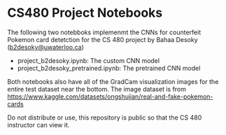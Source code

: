 # CS480 Project Notebooks

The following two notebboks implemenmt the CNNs for counterfeit Pokemon card detetction for the CS 480 project by Bahaa Desoky (b2desoky@uwaterloo.ca)

- project_b2desoky.ipynb: The custom CNN model
- project_b2desoky_pretrained.ipynb: The pretrained CNN model

Both notebooks also have all of the GradCam visualization images for the entire test dataset near the bottom. The image dataset is from https://www.kaggle.com/datasets/ongshujian/real-and-fake-pokemon-cards

Do not distribute or use, this repository is public so that the CS 480 instructor can view it.
